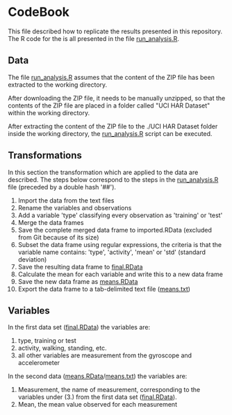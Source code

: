 CodeBook
===================

This file described how to replicate the results presented in this repository. The R code for the is all presented in the file [run_analysis.R](/run_analysis.R).

Data
-----------------
The file [run_analysis.R](/run_analysis.R) assumes that the content of the ZIP file has been extracted to the working directory.

After downloading the ZIP file, it needs to be manually unzipped, so that the contents of the ZIP file are placed in a folder called "UCI HAR Dataset" within the working directory. 

After extracting the content of the ZIP file to the ./UCI HAR Dataset folder inside the working directory, the [run_analysis.R](/run_analysis.R) script can be executed.

Transformations
------------------
In this section the transformation which are applied to the data are described. The steps below correspond to the steps in the [run_analysis.R](/run_analysis.R) file (preceded by a double hash '##').

1. Import the data from the text files
2. Rename the variables and observations
3. Add a variable 'type' classifying every observation as 'training' or 'test'
4. Merge the data frames
5. Save the complete merged data frame to imported.RData (excluded from Git because of its size)
6. Subset the data frame using regular expressions, the criteria is that the variable name contains: 'type', 'activity', 'mean' or 'std' (standard deviation)
7. Save the resulting data frame to [final.RData](/final.RData)
8. Calculate the mean for each variable and write this to a new data frame
9. Save the new data frame as [means.RData](/means.RData)
10. Export the data frame to a tab-delimited text file ([means.txt](/means.txt))

Variables
-------------------
In the first data set ([final.RData](/final.RData)) the variables are:

1. type, training or test
2. activity, walking, standing, etc.
3. all other variables are measurement from the gyroscope and accelerometer


In the second data ([means.RData](/means.RData)/[means.txt](/means.txt)) the variables are:

1. Measurement, the name of measurement, corresponding to the variables under (3.) from the first data set ([final.RData](/final.RData)).
2. Mean, the mean value observed for each measurement